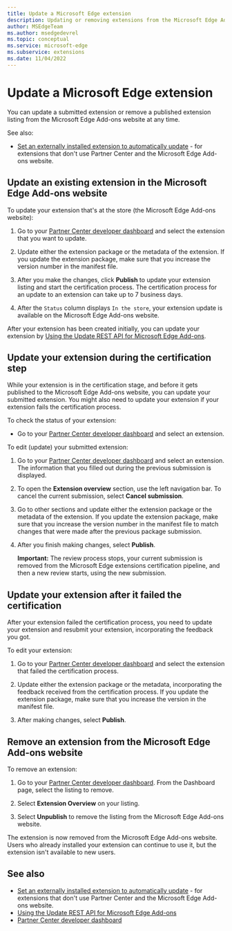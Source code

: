 ```yaml
---
title: Update a Microsoft Edge extension
description: Updating or removing extensions from the Microsoft Edge Add-ons website.
author: MSEdgeTeam
ms.author: msedgedevrel
ms.topic: conceptual
ms.service: microsoft-edge
ms.subservice: extensions
ms.date: 11/04/2022
---
```

# Update a Microsoft Edge extension

You can update a submitted extension or remove a published extension listing from the Microsoft Edge Add-ons website at any time.

See also:
* [Set an externally installed extension to automatically update](./auto-update.md) - for extensions that don't use Partner Center and the Microsoft Edge Add-ons website.


<!-- ====================================================================== -->
## Update an existing extension in the Microsoft Edge Add-ons website

To update your extension that's at the store (the Microsoft Edge Add-ons website):

1.  Go to your [Partner Center developer dashboard](https://partner.microsoft.com/dashboard/microsoftedge/public/login?ref=dd) and select the extension that you want to update.

1.  Update either the extension package or the metadata of the extension.  If you update the extension package, make sure that you increase the version number in the manifest file.

1.  After you make the changes, click **Publish** to update your extension listing and start the certification process.  The certification process for an update to an extension can take up to 7 business days.

1.  After the `Status` column displays `In the store`, your extension update is available on the Microsoft Edge Add-ons website.

After your extension has been created initially, you can update your extension by [Using the Update REST API for Microsoft Edge Add-ons](./api/using-addons-api.md).


<!-- ====================================================================== -->
## Update your extension during the certification step

While your extension is in the certification stage, and before it gets published to the Microsoft Edge Add-ons website, you can update your submitted extension. You might also need to update your extension if your extension fails the certification process.


To check the status of your extension:

* Go to your [Partner Center developer dashboard](https://partner.microsoft.com/dashboard/microsoftedge/public/login?ref=dd) and select an extension.


To edit (update) your submitted extension:

1. Go to your [Partner Center developer dashboard](https://partner.microsoft.com/dashboard/microsoftedge/public/login?ref=dd) and select an extension.  The information that you filled out during the previous submission is displayed.

1. To open the **Extension overview** section, use the left navigation bar.  To cancel the current submission, select **Cancel submission**.

1. Go to other sections and update either the extension package or the metadata of the extension.  If you update the extension package, make sure that you increase the version number in the manifest file to match changes that were made after the previous package submission.

1. After you finish making changes, select **Publish**.

   **Important:** The review process stops, your current submission is removed from the Microsoft Edge extensions certification pipeline, and then a new review starts, using the new submission.


<!-- ====================================================================== -->
## Update your extension after it failed the certification

After your extension failed the certification process, you need to update your extension and resubmit your extension, incorporating the feedback you got.

To edit your extension:

1. Go to your [Partner Center developer dashboard](https://partner.microsoft.com/dashboard/microsoftedge/public/login?ref=dd) and select the extension that failed the certification process.

1. Update either the extension package or the metadata, incorporating the feedback received from the certification process.  If you update the extension package, make sure that you increase the version in the manifest file.

1. After making changes, select **Publish**.


<!-- ====================================================================== -->
## Remove an extension from the Microsoft Edge Add-ons website

To remove an extension:

1. Go to your [Partner Center developer dashboard](https://partner.microsoft.com/dashboard/microsoftedge/public/login?ref=dd).  From the Dashboard page, select the listing to remove.

1. Select **Extension Overview** on your listing.

1. Select **Unpublish** to remove the listing from the Microsoft Edge Add-ons website.

The extension is now removed from the Microsoft Edge Add-ons website.  Users who already installed your extension can continue to use it, but the extension isn't available to new users.


<!-- ====================================================================== -->
## See also
<!-- all links in article -->

* [Set an externally installed extension to automatically update](./auto-update.md) - for extensions that don't use Partner Center and the Microsoft Edge Add-ons website.
* [Using the Update REST API for Microsoft Edge Add-ons](./api/using-addons-api.md)
* [Partner Center developer dashboard](https://partner.microsoft.com/dashboard/microsoftedge/public/login?ref=dd)
